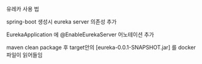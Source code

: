 유레카
사용 법

spring-boot 생성시 
eureka server 의존성 추가


EurekaApplication 에 @EnableEurekaServer 어노테이션 추가





maven
clean
package 
후 target안의 [eureka-0.0.1-SNAPSHOT.jar] 를 docker 파일이 읽어들임